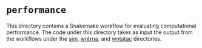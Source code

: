 # `performance`

This directory contains a Snakemake workflow for evaluating
computational performance. The code under this directory takes as input the output from the workflows under the [sim](https://github.com/yharigaya/classifygxt-paper/tree/main/sim), [wntrna](https://github.com/yharigaya/classifygxt-paper/tree/main/wntrna), and [wntatac](https://github.com/yharigaya/classifygxt-paper/tree/main/wntatac) directories.
